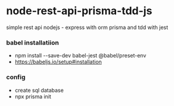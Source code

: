 # node-rest-api-prisma-tdd-js
simple rest api nodejs - express with orm prisma and tdd with jest

### babel installatiion
- npm install --save-dev babel-jest @babel/preset-env
- https://babeljs.io/setup#installation

### config
- create sql database
- npx prisma init
